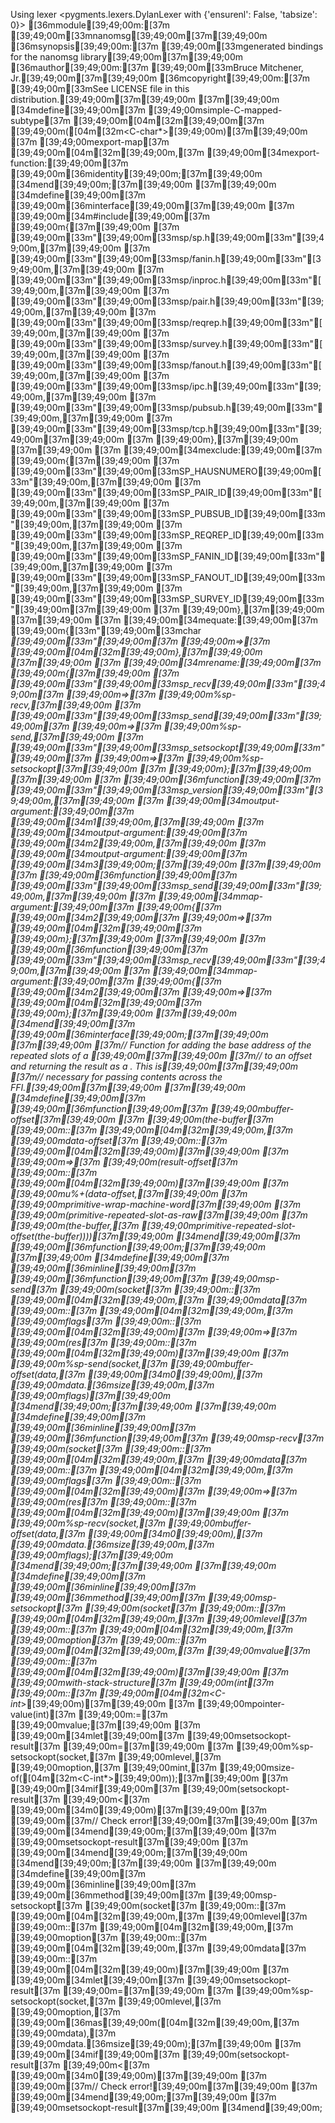 Using lexer <pygments.lexers.DylanLexer with {'ensurenl': False, 'tabsize': 0}>
[36mmodule[39;49;00m:[37m [39;49;00m[33mnanomsg[39;49;00m[37m[39;49;00m
[36msynopsis[39;49;00m:[37m [39;49;00m[33mgenerated bindings for the nanomsg library[39;49;00m[37m[39;49;00m
[36mauthor[39;49;00m:[37m [39;49;00m[33mBruce Mitchener, Jr.[39;49;00m[37m[39;49;00m
[36mcopyright[39;49;00m:[37m [39;49;00m[33mSee LICENSE file in this distribution.[39;49;00m[37m[39;49;00m
[37m[39;49;00m
[34mdefine[39;49;00m[37m [39;49;00msimple-C-mapped-subtype[37m [39;49;00m[04m[32m<C-buffer-offset>[39;49;00m[37m [39;49;00m([04m[32m<C-char*>[39;49;00m)[37m[39;49;00m
[37m  [39;49;00mexport-map[37m [39;49;00m[04m[32m<machine-word>[39;49;00m,[37m [39;49;00m[34mexport-function:[39;49;00m[37m [39;49;00m[36midentity[39;49;00m;[37m[39;49;00m
[34mend[39;49;00m;[37m[39;49;00m
[37m[39;49;00m
[34mdefine[39;49;00m[37m [39;49;00m[36minterface[39;49;00m[37m[39;49;00m
[37m  [39;49;00m[34m#include[39;49;00m[37m [39;49;00m{[37m[39;49;00m
[37m      [39;49;00m[33m"[39;49;00m[33msp/sp.h[39;49;00m[33m"[39;49;00m,[37m[39;49;00m
[37m      [39;49;00m[33m"[39;49;00m[33msp/fanin.h[39;49;00m[33m"[39;49;00m,[37m[39;49;00m
[37m      [39;49;00m[33m"[39;49;00m[33msp/inproc.h[39;49;00m[33m"[39;49;00m,[37m[39;49;00m
[37m      [39;49;00m[33m"[39;49;00m[33msp/pair.h[39;49;00m[33m"[39;49;00m,[37m[39;49;00m
[37m      [39;49;00m[33m"[39;49;00m[33msp/reqrep.h[39;49;00m[33m"[39;49;00m,[37m[39;49;00m
[37m      [39;49;00m[33m"[39;49;00m[33msp/survey.h[39;49;00m[33m"[39;49;00m,[37m[39;49;00m
[37m      [39;49;00m[33m"[39;49;00m[33msp/fanout.h[39;49;00m[33m"[39;49;00m,[37m[39;49;00m
[37m      [39;49;00m[33m"[39;49;00m[33msp/ipc.h[39;49;00m[33m"[39;49;00m,[37m[39;49;00m
[37m      [39;49;00m[33m"[39;49;00m[33msp/pubsub.h[39;49;00m[33m"[39;49;00m,[37m[39;49;00m
[37m      [39;49;00m[33m"[39;49;00m[33msp/tcp.h[39;49;00m[33m"[39;49;00m[37m[39;49;00m
[37m    [39;49;00m},[37m[39;49;00m
[37m[39;49;00m
[37m    [39;49;00m[34mexclude:[39;49;00m[37m [39;49;00m{[37m[39;49;00m
[37m      [39;49;00m[33m"[39;49;00m[33mSP_HAUSNUMERO[39;49;00m[33m"[39;49;00m,[37m[39;49;00m
[37m      [39;49;00m[33m"[39;49;00m[33mSP_PAIR_ID[39;49;00m[33m"[39;49;00m,[37m[39;49;00m
[37m      [39;49;00m[33m"[39;49;00m[33mSP_PUBSUB_ID[39;49;00m[33m"[39;49;00m,[37m[39;49;00m
[37m      [39;49;00m[33m"[39;49;00m[33mSP_REQREP_ID[39;49;00m[33m"[39;49;00m,[37m[39;49;00m
[37m      [39;49;00m[33m"[39;49;00m[33mSP_FANIN_ID[39;49;00m[33m"[39;49;00m,[37m[39;49;00m
[37m      [39;49;00m[33m"[39;49;00m[33mSP_FANOUT_ID[39;49;00m[33m"[39;49;00m,[37m[39;49;00m
[37m      [39;49;00m[33m"[39;49;00m[33mSP_SURVEY_ID[39;49;00m[33m"[39;49;00m[37m[39;49;00m
[37m    [39;49;00m},[37m[39;49;00m
[37m[39;49;00m
[37m    [39;49;00m[34mequate:[39;49;00m[37m [39;49;00m{[33m"[39;49;00m[33mchar *[39;49;00m[33m"[39;49;00m[37m [39;49;00m=>[37m [39;49;00m[04m[32m<c-string>[39;49;00m},[37m[39;49;00m
[37m[39;49;00m
[37m    [39;49;00m[34mrename:[39;49;00m[37m [39;49;00m{[37m[39;49;00m
[37m      [39;49;00m[33m"[39;49;00m[33msp_recv[39;49;00m[33m"[39;49;00m[37m [39;49;00m=>[37m [39;49;00m%sp-recv,[37m[39;49;00m
[37m      [39;49;00m[33m"[39;49;00m[33msp_send[39;49;00m[33m"[39;49;00m[37m [39;49;00m=>[37m [39;49;00m%sp-send,[37m[39;49;00m
[37m      [39;49;00m[33m"[39;49;00m[33msp_setsockopt[39;49;00m[33m"[39;49;00m[37m [39;49;00m=>[37m [39;49;00m%sp-setsockopt[37m[39;49;00m
[37m    [39;49;00m};[37m[39;49;00m
[37m[39;49;00m
[37m    [39;49;00m[36mfunction[39;49;00m[37m [39;49;00m[33m"[39;49;00m[33msp_version[39;49;00m[33m"[39;49;00m,[37m[39;49;00m
[37m      [39;49;00m[34moutput-argument:[39;49;00m[37m [39;49;00m[34m1[39;49;00m,[37m[39;49;00m
[37m      [39;49;00m[34moutput-argument:[39;49;00m[37m [39;49;00m[34m2[39;49;00m,[37m[39;49;00m
[37m      [39;49;00m[34moutput-argument:[39;49;00m[37m [39;49;00m[34m3[39;49;00m;[37m[39;49;00m
[37m[39;49;00m
[37m    [39;49;00m[36mfunction[39;49;00m[37m [39;49;00m[33m"[39;49;00m[33msp_send[39;49;00m[33m"[39;49;00m,[37m[39;49;00m
[37m      [39;49;00m[34mmap-argument:[39;49;00m[37m [39;49;00m{[37m [39;49;00m[34m2[39;49;00m[37m [39;49;00m=>[37m [39;49;00m[04m[32m<C-buffer-offset>[39;49;00m[37m [39;49;00m};[37m[39;49;00m
[37m[39;49;00m
[37m    [39;49;00m[36mfunction[39;49;00m[37m [39;49;00m[33m"[39;49;00m[33msp_recv[39;49;00m[33m"[39;49;00m,[37m[39;49;00m
[37m      [39;49;00m[34mmap-argument:[39;49;00m[37m [39;49;00m{[37m [39;49;00m[34m2[39;49;00m[37m [39;49;00m=>[37m [39;49;00m[04m[32m<C-buffer-offset>[39;49;00m[37m [39;49;00m};[37m[39;49;00m
[37m[39;49;00m
[34mend[39;49;00m[37m [39;49;00m[36minterface[39;49;00m;[37m[39;49;00m
[37m[39;49;00m
[37m// Function for adding the base address of the repeated slots of a <buffer>[39;49;00m[37m[39;49;00m
[37m// to an offset and returning the result as a <machine-word>.  This is[39;49;00m[37m[39;49;00m
[37m// necessary for passing <buffer> contents across the FFI.[39;49;00m[37m[39;49;00m
[37m[39;49;00m
[34mdefine[39;49;00m[37m [39;49;00m[36mfunction[39;49;00m[37m [39;49;00mbuffer-offset[37m[39;49;00m
[37m    [39;49;00m(the-buffer[37m [39;49;00m::[37m [39;49;00m[04m[32m<buffer>[39;49;00m,[37m [39;49;00mdata-offset[37m [39;49;00m::[37m [39;49;00m[04m[32m<integer>[39;49;00m)[37m[39;49;00m
[37m [39;49;00m=>[37m [39;49;00m(result-offset[37m [39;49;00m::[37m [39;49;00m[04m[32m<machine-word>[39;49;00m)[37m[39;49;00m
[37m  [39;49;00mu%+(data-offset,[37m[39;49;00m
[37m      [39;49;00mprimitive-wrap-machine-word[37m[39;49;00m
[37m        [39;49;00m(primitive-repeated-slot-as-raw[37m[39;49;00m
[37m           [39;49;00m(the-buffer,[37m [39;49;00mprimitive-repeated-slot-offset(the-buffer))))[37m[39;49;00m
[34mend[39;49;00m[37m [39;49;00m[36mfunction[39;49;00m;[37m[39;49;00m
[37m[39;49;00m
[34mdefine[39;49;00m[37m [39;49;00m[36minline[39;49;00m[37m [39;49;00m[36mfunction[39;49;00m[37m [39;49;00msp-send[37m [39;49;00m(socket[37m [39;49;00m::[37m [39;49;00m[04m[32m<integer>[39;49;00m,[37m [39;49;00mdata[37m [39;49;00m::[37m [39;49;00m[04m[32m<buffer>[39;49;00m,[37m [39;49;00mflags[37m [39;49;00m::[37m [39;49;00m[04m[32m<integer>[39;49;00m)[37m [39;49;00m=>[37m [39;49;00m(res[37m [39;49;00m::[37m [39;49;00m[04m[32m<integer>[39;49;00m)[37m[39;49;00m
[37m  [39;49;00m%sp-send(socket,[37m [39;49;00mbuffer-offset(data,[37m [39;49;00m[34m0[39;49;00m),[37m [39;49;00mdata.[36msize[39;49;00m,[37m [39;49;00mflags)[37m[39;49;00m
[34mend[39;49;00m;[37m[39;49;00m
[37m[39;49;00m
[34mdefine[39;49;00m[37m [39;49;00m[36minline[39;49;00m[37m [39;49;00m[36mfunction[39;49;00m[37m [39;49;00msp-recv[37m [39;49;00m(socket[37m [39;49;00m::[37m [39;49;00m[04m[32m<integer>[39;49;00m,[37m [39;49;00mdata[37m [39;49;00m::[37m [39;49;00m[04m[32m<buffer>[39;49;00m,[37m [39;49;00mflags[37m [39;49;00m::[37m [39;49;00m[04m[32m<integer>[39;49;00m)[37m [39;49;00m=>[37m [39;49;00m(res[37m [39;49;00m::[37m [39;49;00m[04m[32m<integer>[39;49;00m)[37m[39;49;00m
[37m  [39;49;00m%sp-recv(socket,[37m [39;49;00mbuffer-offset(data,[37m [39;49;00m[34m0[39;49;00m),[37m [39;49;00mdata.[36msize[39;49;00m,[37m [39;49;00mflags);[37m[39;49;00m
[34mend[39;49;00m;[37m[39;49;00m
[37m[39;49;00m
[34mdefine[39;49;00m[37m [39;49;00m[36minline[39;49;00m[37m [39;49;00m[36mmethod[39;49;00m[37m [39;49;00msp-setsockopt[37m [39;49;00m(socket[37m [39;49;00m::[37m [39;49;00m[04m[32m<integer>[39;49;00m,[37m [39;49;00mlevel[37m [39;49;00m::[37m [39;49;00m[04m[32m<integer>[39;49;00m,[37m [39;49;00moption[37m [39;49;00m::[37m [39;49;00m[04m[32m<integer>[39;49;00m,[37m [39;49;00mvalue[37m [39;49;00m::[37m [39;49;00m[04m[32m<integer>[39;49;00m)[37m[39;49;00m
[37m  [39;49;00mwith-stack-structure[37m [39;49;00m(int[37m [39;49;00m::[37m [39;49;00m[04m[32m<C-int*>[39;49;00m)[37m[39;49;00m
[37m    [39;49;00mpointer-value(int)[37m [39;49;00m:=[37m [39;49;00mvalue;[37m[39;49;00m
[37m    [39;49;00m[34mlet[39;49;00m[37m [39;49;00msetsockopt-result[37m [39;49;00m=[37m[39;49;00m
[37m      [39;49;00m%sp-setsockopt(socket,[37m [39;49;00mlevel,[37m [39;49;00moption,[37m [39;49;00mint,[37m [39;49;00msize-of([04m[32m<C-int*>[39;49;00m));[37m[39;49;00m
[37m    [39;49;00m[34mif[39;49;00m[37m [39;49;00m(setsockopt-result[37m [39;49;00m<[37m [39;49;00m[34m0[39;49;00m)[37m[39;49;00m
[37m      [39;49;00m[37m// Check error![39;49;00m[37m[39;49;00m
[37m    [39;49;00m[34mend[39;49;00m;[37m[39;49;00m
[37m    [39;49;00msetsockopt-result[37m[39;49;00m
[37m  [39;49;00m[34mend[39;49;00m;[37m[39;49;00m
[34mend[39;49;00m;[37m[39;49;00m
[37m[39;49;00m
[34mdefine[39;49;00m[37m [39;49;00m[36minline[39;49;00m[37m [39;49;00m[36mmethod[39;49;00m[37m [39;49;00msp-setsockopt[37m [39;49;00m(socket[37m [39;49;00m::[37m [39;49;00m[04m[32m<integer>[39;49;00m,[37m [39;49;00mlevel[37m [39;49;00m::[37m [39;49;00m[04m[32m<integer>[39;49;00m,[37m [39;49;00moption[37m [39;49;00m::[37m [39;49;00m[04m[32m<integer>[39;49;00m,[37m [39;49;00mdata[37m [39;49;00m::[37m [39;49;00m[04m[32m<byte-string>[39;49;00m)[37m[39;49;00m
[37m  [39;49;00m[34mlet[39;49;00m[37m [39;49;00msetsockopt-result[37m [39;49;00m=[37m[39;49;00m
[37m    [39;49;00m%sp-setsockopt(socket,[37m [39;49;00mlevel,[37m [39;49;00moption,[37m [39;49;00m[36mas[39;49;00m([04m[32m<c-string>[39;49;00m,[37m [39;49;00mdata),[37m [39;49;00mdata.[36msize[39;49;00m);[37m[39;49;00m
[37m  [39;49;00m[34mif[39;49;00m[37m [39;49;00m(setsockopt-result[37m [39;49;00m<[37m [39;49;00m[34m0[39;49;00m)[37m[39;49;00m
[37m    [39;49;00m[37m// Check error![39;49;00m[37m[39;49;00m
[37m  [39;49;00m[34mend[39;49;00m;[37m[39;49;00m
[37m  [39;49;00msetsockopt-result[37m[39;49;00m
[34mend[39;49;00m;
